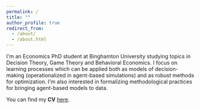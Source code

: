 ```yaml
---
permalink: /
title: ""
author_profile: true
redirect_from: 
  - /about/
  - /about.html
---
```


I'm an Economics PhD student at Binghamton University studying topics in Decision Theory, Game Theory and Behavioral Economics. I focus on learning processes which can be applied both as models of decision-making (operationalized in agent-based simulations) and as robust methods for optimization. I'm also interested in formalizing methodological practices for bringing agent-based models to data.

You can find my <b>CV</b> [here](https://chriszosh1.github.io/files/CV_ChrisZosh.pdf).